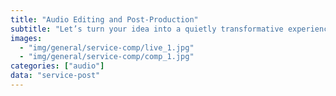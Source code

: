 ```yaml
---
title: "Audio Editing and Post-Production"
subtitle: "Let’s turn your idea into a quietly transformative experience that is creatively uncompromising."
images:
  - "img/general/service-comp/live_1.jpg"
  - "img/general/service-comp/comp_1.jpg"
categories: ["audio"]
data: "service-post"
---
```

<!-- I can help you with any audio editing task, including podcasts, syncing to video footage, or overdubbing. I have done work editing podcasts, recording voice-overs (and editing to footage), and more.

If you are looking for a post-production engineer, I can help you work on your final mixdown, mastering for digital or traditional distribution, including experimental strategies such as binaural encoding. -->